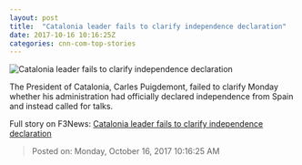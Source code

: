 ```yaml
---
layout: post
title:  "Catalonia leader fails to clarify independence declaration"
date: 2017-10-16 10:16:25Z
categories: cnn-com-top-stories
---
```


![Catalonia leader fails to clarify independence declaration](http://cdn.cnn.com/cnnnext/dam/assets/171010141609-01-catalan-independence-1010-super-tease.jpg)

The President of Catalonia, Carles Puigdemont, failed to clarify Monday whether his administration had officially declared independence from Spain and instead called for talks.


Full story on F3News: [Catalonia leader fails to clarify independence declaration](http://www.f3nws.com/n/ygDbrD)

> Posted on: Monday, October 16, 2017 10:16:25 AM
